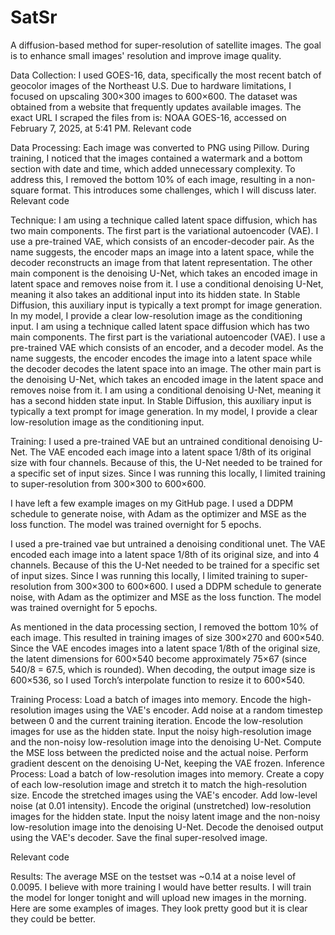 # SatSr
A diffusion-based method for super-resolution of satellite images. The goal is to enhance small images' resolution and improve image quality.

Data Collection: I used GOES-16, data, specifically the most recent batch of geocolor images of the Northeast U.S. Due to hardware limitations, I focused on upscaling 300×300 images to 600×600. The dataset was obtained from a website that frequently updates available images. The exact URL I scraped the files from is: NOAA GOES-16, accessed on February 7, 2025, at 5:41 PM. 
Relevant code

Data Processing: Each image was converted to PNG using Pillow. During training, I noticed that the images contained a watermark and a bottom section with date and time, which added unnecessary complexity. To address this, I removed the bottom 10% of each image, resulting in a non-square format. This introduces some challenges, which I will discuss later.
Relevant code


Technique: I am using a technique called latent space diffusion, which has two main components. The first part is the variational autoencoder (VAE). I use a pre-trained VAE, which consists of an encoder-decoder pair. As the name suggests, the encoder maps an image into a latent space, while the decoder reconstructs an image from that latent representation.  The other main component is the denoising U-Net, which takes an encoded image in latent space and removes noise from it. I use a conditional denoising U-Net, meaning it also takes an additional input into its hidden state. In Stable Diffusion, this auxiliary input is typically a text prompt for image generation. In my model, I provide a clear low-resolution image as the conditioning input.
I am using a technique called latent space diffusion which has two main components.  The first part is the variational autoencoder (VAE).  I use a pre-trained VAE which consists of an encoder, and a decoder model.  As the name suggests, the encoder encodes the image into a latent space while the decoder decodes the latent space into an image.  The other main part is the denoising U-Net, which takes an encoded image in the latent space and removes noise from it.  I am using a conditional denoising U-Net, meaning it has a second hidden state input.  In Stable Diffusion, this auxiliary input is typically a text prompt for image generation. In my model, I provide a clear low-resolution image as the conditioning input.

Training:  I used a pre-trained VAE but an untrained conditional denoising U-Net. The VAE encoded each image into a latent space 1/8th of its original size with four channels. Because of this, the U-Net needed to be trained for a specific set of input sizes. Since I was running this locally, I limited training to super-resolution from 300×300 to 600×600.

I have left a few example images on my GitHub page. I used a DDPM schedule to generate noise, with Adam as the optimizer and MSE as the loss function. The model was trained overnight for 5 epochs.

I used a pre-trained vae but untrained a denoising conditional unet.  The VAE encoded each image into a latent space 1/8th of its original size, and into 4 channels.  Because of this the U-Net needed to be trained for a specific set of input sizes.  Since I was running this locally, I limited training to super-resolution from 300×300 to 600×600.  I used a DDPM schedule to generate noise, with Adam as the optimizer and MSE as the loss function. The model was trained overnight for 5 epochs.

As mentioned in the data processing section, I removed the bottom 10% of each image. This resulted in training images of size 300×270 and 600×540. Since the VAE encodes images into a latent space 1/8th of the original size, the latent dimensions for 600×540 become approximately 75×67 (since 540/8 = 67.5, which is rounded). When decoding, the output image size is 600×536, so I used Torch’s interpolate function to resize it to 600×540.

Training Process:
Load a batch of images into memory.
Encode the high-resolution images using the VAE's encoder.
Add noise at a random timestep between 0 and the current training iteration.
Encode the low-resolution images for use as the hidden state.
Input the noisy high-resolution image and the non-noisy low-resolution image into the denoising U-Net.
Compute the MSE loss between the predicted noise and the actual noise.
Perform gradient descent on the denoising U-Net, keeping the VAE frozen.
Inference Process:
Load a batch of low-resolution images into memory.
Create a copy of each low-resolution image and stretch it to match the high-resolution size.
Encode the stretched images using the VAE's encoder.
Add low-level noise (at 0.01 intensity).
Encode the original (unstretched) low-resolution images for the hidden state.
Input the noisy latent image and the non-noisy low-resolution image into the denoising U-Net.
Decode the denoised output using the VAE's decoder.
Save the final super-resolved image.

Relevant code


Results: The average MSE on the testset was ~0.14 at a noise level of 0.0095.  I believe with more training I would have better results.   I will train the model for longer tonight and will upload new images in the morning.  Here are some examples of images.  They look pretty good but it is clear they could be better.